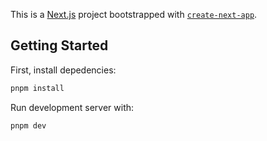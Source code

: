 This is a [Next.js](https://nextjs.org/) project bootstrapped with [`create-next-app`](https://github.com/vercel/next.js/tree/canary/packages/create-next-app).

## Getting Started

First, install depedencies:

```bash
pnpm install
```

Run development server with:

```bash
pnpm dev
```
